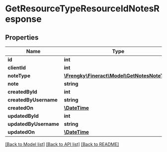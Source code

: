 # GetResourceTypeResourceIdNotesResponse

## Properties
Name | Type | Description | Notes
------------ | ------------- | ------------- | -------------
**id** | **int** |  | [optional] 
**clientId** | **int** |  | [optional] 
**noteType** | [**\Frengky\Fineract\Model\GetNotesNoteType**](GetNotesNoteType.md) |  | [optional] 
**note** | **string** |  | [optional] 
**createdById** | **int** |  | [optional] 
**createdByUsername** | **string** |  | [optional] 
**createdOn** | [**\DateTime**](\DateTime.md) |  | [optional] 
**updatedById** | **int** |  | [optional] 
**updatedByUsername** | **string** |  | [optional] 
**updatedOn** | [**\DateTime**](\DateTime.md) |  | [optional] 

[[Back to Model list]](../../README.md#documentation-for-models) [[Back to API list]](../../README.md#documentation-for-api-endpoints) [[Back to README]](../../README.md)

